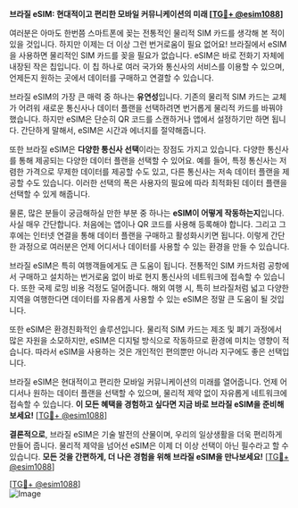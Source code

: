 **브라질 eSIM: 현대적이고 편리한 모바일 커뮤니케이션의 미래 [[TG💪+ @esim1088](https://t.me/s/esim1088)]**

여러분은 아마도 한번쯤 스마트폰에 꽂는 전통적인 물리적 SIM 카드를 생각해 본 적이 있을 것입니다. 하지만 이제는 더 이상 그런 번거로움이 필요 없어요! 브라질에서 eSIM을 사용하면 물리적인 SIM 카드를 꽂을 필요가 없습니다. eSIM은 바로 전화기 자체에 내장된 작은 칩입니다. 이 칩 하나로 여러 국가와 통신사의 서비스를 이용할 수 있으며, 언제든지 원하는 곳에서 데이터를 구매하고 연결할 수 있습니다.

브라질 eSIM의 가장 큰 매력 중 하나는 **유연성**입니다. 기존의 물리적 SIM 카드는 교체가 어려워 새로운 통신사나 데이터 플랜을 선택하려면 번거롭게 물리적 카드를 바꿔야 했습니다. 하지만 eSIM은 단순히 QR 코드를 스캔하거나 앱에서 설정하기만 하면 됩니다. 간단하게 말해서, eSIM은 시간과 에너지를 절약해줍니다.

또한 브라질 eSIM은 **다양한 통신사 선택**이라는 장점도 가지고 있습니다. 다양한 통신사를 통해 제공되는 다양한 데이터 플랜을 선택할 수 있어요. 예를 들어, 특정 통신사는 저렴한 가격으로 무제한 데이터를 제공할 수도 있고, 다른 통신사는 저속 데이터 플랜을 제공할 수도 있습니다. 이러한 선택의 폭은 사용자의 필요에 따라 최적화된 데이터 플랜을 선택할 수 있게 해줍니다.

물론, 많은 분들이 궁금해하실 만한 부분 중 하나는 **eSIM이 어떻게 작동하는지**입니다. 사실 매우 간단합니다. 처음에는 앱이나 QR 코드를 사용해 등록해야 합니다. 그리고 그 후에는 인터넷 연결을 통해 데이터 플랜을 구매하고 활성화시키면 됩니다. 이렇게 간단한 과정으로 여러분은 언제 어디서나 데이터를 사용할 수 있는 환경을 만들 수 있습니다.

브라질 eSIM은 특히 여행객들에게도 큰 도움이 됩니다. 전통적인 SIM 카드처럼 공항에서 구매하고 설치하는 번거로움 없이 바로 현지 통신사의 네트워크에 접속할 수 있습니다. 또한 국제 로밍 비용 걱정도 덜어줍니다. 해외 여행 시, 특히 브라질처럼 넓고 다양한 지역을 여행한다면 데이터를 자유롭게 사용할 수 있는 eSIM은 정말 큰 도움이 될 것입니다.

또한 eSIM은 환경친화적인 솔루션입니다. 물리적 SIM 카드는 제조 및 폐기 과정에서 많은 자원을 소모하지만, eSIM은 디지털 방식으로 작동하므로 환경에 미치는 영향이 적습니다. 따라서 eSIM을 사용하는 것은 개인적인 편의뿐만 아니라 지구에도 좋은 선택입니다.

브라질 eSIM은 현대적이고 편리한 모바일 커뮤니케이션의 미래를 열어줍니다. 언제 어디서나 원하는 데이터 플랜을 선택할 수 있으며, 물리적 제약 없이 자유롭게 네트워크에 접속할 수 있습니다. **이 모든 혜택을 경험하고 싶다면 지금 바로 브라질 eSIM을 준비해 보세요!** [[TG💪+ @esim1088](https://t.me/s/esim1088)]

**결론적으로**, 브라질 eSIM은 기술 발전의 산물이며, 우리의 일상생활을 더욱 편리하게 만들어 줍니다. 물리적 제약을 넘어선 eSIM은 이제 더 이상 선택이 아닌 필수라고 할 수 있습니다. **모든 것을 간편하게, 더 나은 경험을 위해 브라질 eSIM을 만나보세요!** [[TG💪+ @esim1088](https://t.me/s/esim1088)]

[[TG💪+ @esim1088](https://t.me/s/esim1088)]  
![Image](https://i.postimg.cc/Y0z9fWf4/image.png)